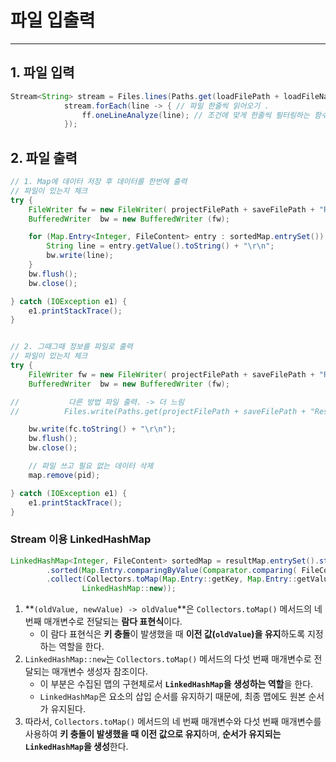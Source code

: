 # 파일 입출력
---
## 1. 파일 입력

```java
Stream<String> stream = Files.lines(Paths.get(loadFilePath + loadFileName));
			stream.forEach(line -> { // 파일 한줄씩 읽어오기 . 
				ff.oneLineAnalyze(line); // 조건에 맞게 한줄씩 필터링하는 함수 
			});  

```

## 2. 파일 출력

```java
// 1. Map에 데이터 저장 후 데이터를 한번에 출력 
// 파일이 있는지 체크 
try {
    FileWriter fw = new FileWriter( projectFilePath + saveFilePath + "ResultFile.log", true);
    BufferedWriter  bw = new BufferedWriter (fw);

    for (Map.Entry<Integer, FileContent> entry : sortedMap.entrySet()) {
        String line = entry.getValue().toString() + "\r\n";
        bw.write(line);
    }
    bw.flush();
    bw.close();

} catch (IOException e1) {
    e1.printStackTrace();
}


// 2. 그때그때 정보를 파일로 출력 
// 파일이 있는지 체크 
try {
    FileWriter fw = new FileWriter( projectFilePath + saveFilePath + "ResultFile.log", true);
    BufferedWriter  bw = new BufferedWriter (fw);

//			 다른 방법 파일 출력. -> 더 느림 
//			Files.write(Paths.get(projectFilePath + saveFilePath + "ResultFile.log"),(fc.toString() + "\r\n").getBytes() , StandardOpenOption.CREATE, StandardOpenOption.APPEND);

    bw.write(fc.toString() + "\r\n");
    bw.flush();
    bw.close();

    // 파일 쓰고 필요 없는 데이터 삭제 
    map.remove(pid);

} catch (IOException e1) {
    e1.printStackTrace();
}
```

### Stream 이용 LinkedHashMap

```java
LinkedHashMap<Integer, FileContent> sortedMap = resultMap.entrySet().stream()
        .sorted(Map.Entry.comparingByValue(Comparator.comparing( FileContent ::getStartTime)))
        .collect(Collectors.toMap(Map.Entry::getKey, Map.Entry::getValue, (oldValue, newValue) -> oldValue,
                LinkedHashMap::new));
```

1. **`(oldValue, newValue) -> oldValue`**은 `Collectors.toMap()` 메서드의 네 번째 매개변수로 전달되는 **람다 표현식**이다. 
   - 이 람다 표현식은 **키 충돌**이 발생했을 때 **이전 값(`oldValue`)을 유지**하도록 지정하는 역할을 한다. 
2. `LinkedHashMap::new`는 `Collectors.toMap()` 메서드의 다섯 번째 매개변수로 전달되는 매개변수 생성자 참조이다. 
   - 이 부분은 수집된 맵의 구현체로서 **`LinkedHashMap`을 생성하는 역할**을 한다. 
   - `LinkedHashMap`은 요소의 삽입 순서를 유지하기 때문에, 최종 맵에도 원본 순서가 유지된다. 
3. 따라서, `Collectors.toMap()` 메서드의 네 번째 매개변수와 다섯 번째 매개변수를 사용하여 **키 충돌이 발생했을 때 이전 값으로 유지**하며, **순서가 유지되는 `LinkedHashMap`을 생성**한다. 

